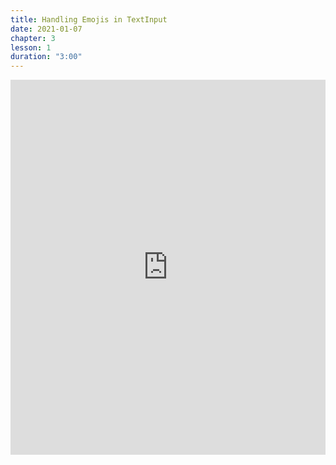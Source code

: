 ```yaml
---
title: Handling Emojis in TextInput
date: 2021-01-07
chapter: 3
lesson: 1
duration: "3:00"
---
```


<iframe width="100%" height="600" src="https://www.youtube.com/embed/NwYAKnUUjbw" title="YouTube video player" frameborder="0" allow="accelerometer; autoplay; clipboard-write; encrypted-media; gyroscope; picture-in-picture" allowfullscreen></iframe>